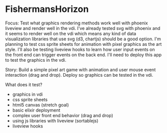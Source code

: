 # FishermansHorizon

Focus: 
Test what graphics rendering methods work well with phoenix liveview and render well in the vdi. I've already tested svg with phoenix and it seems to render well on the vdi which means any kind of data visualization libraries that use svg (d3, chartjs) should be a good option. I'm planning to test css sprite sheets for animation with pixel graphics as the art style. I'll also be testing liveview hooks to learn how user input events on the front end can trigger events on the back end. I'll need to deploy this app to test the graphics in the vdi. 

Story:
Build a simple pixel art game with animation and user mouse event interaction (drag and drop). Deploy so graphics can be tested in the vdi.

What does it test?
- graphics in vdi
- css sprite sheets
- html5 canvas (stretch goal)
- basic elixir deployment
- complex user front end behavior (drag and drop)
- using js libraries with liveview (sortablejs)
- liveview hooks
